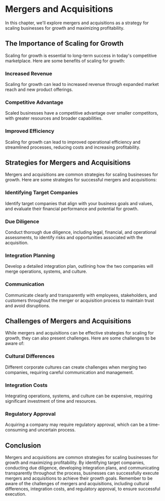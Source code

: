Mergers and Acquisitions
=======================================================

In this chapter, we'll explore mergers and acquisitions as a strategy for scaling businesses for growth and maximizing profitability.

The Importance of Scaling for Growth
------------------------------------

Scaling for growth is essential to long-term success in today's competitive marketplace. Here are some benefits of scaling for growth:

### Increased Revenue

Scaling for growth can lead to increased revenue through expanded market reach and new product offerings.

### Competitive Advantage

Scaled businesses have a competitive advantage over smaller competitors, with greater resources and broader capabilities.

### Improved Efficiency

Scaling for growth can lead to improved operational efficiency and streamlined processes, reducing costs and increasing profitability.

Strategies for Mergers and Acquisitions
---------------------------------------

Mergers and acquisitions are common strategies for scaling businesses for growth. Here are some strategies for successful mergers and acquisitions:

### Identifying Target Companies

Identify target companies that align with your business goals and values, and evaluate their financial performance and potential for growth.

### Due Diligence

Conduct thorough due diligence, including legal, financial, and operational assessments, to identify risks and opportunities associated with the acquisition.

### Integration Planning

Develop a detailed integration plan, outlining how the two companies will merge operations, systems, and culture.

### Communication

Communicate clearly and transparently with employees, stakeholders, and customers throughout the merger or acquisition process to maintain trust and avoid disruptions.

Challenges of Mergers and Acquisitions
--------------------------------------

While mergers and acquisitions can be effective strategies for scaling for growth, they can also present challenges. Here are some challenges to be aware of:

### Cultural Differences

Different corporate cultures can create challenges when merging two companies, requiring careful communication and management.

### Integration Costs

Integrating operations, systems, and culture can be expensive, requiring significant investment of time and resources.

### Regulatory Approval

Acquiring a company may require regulatory approval, which can be a time-consuming and uncertain process.

Conclusion
----------

Mergers and acquisitions are common strategies for scaling businesses for growth and maximizing profitability. By identifying target companies, conducting due diligence, developing integration plans, and communicating transparently throughout the process, businesses can successfully execute mergers and acquisitions to achieve their growth goals. Remember to be aware of the challenges of mergers and acquisitions, including cultural differences, integration costs, and regulatory approval, to ensure successful execution.
